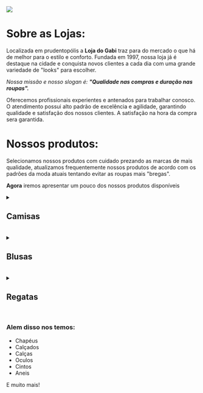 <img src="https://cdn.shopify.com/s/files/1/0657/1166/9480/files/gabi-lojas99.png?v=1659587005&width=250" />

<h1>Sobre as Lojas:</h1>

<p>Localizada em prudentopólis a <strong>Loja do Gabi</strong> traz para do mercado o que há de melhor para o estilo e conforto. Fundada em 1997, nossa loja já é destaque na cidade e conquista novos clientes a cada dia com uma grande variedade de "looks" para escolher.</p>

<p><em>Nossa missão e nosso slogan é: <strong>"Qualidade nas compras e duração nas roupas".</strong></em></p>

<p>Oferecemos profissionais experientes e antenados para trabalhar conosco. O atendimento possui alto padrão de excelência e agilidade, garantindo qualidade e satisfação dos nossos clientes. A satisfação na hora da compra sera garantida.</p>

<h1>Nossos produtos:</h1>

<p>Selecionamos nossos produtos com cuidado prezando as marcas de mais qualidade, atualizamos frequentemente nossos produtos de acordo com os padrões da moda atuais tentando evitar as roupas mais "bregas".</p>
<p><strong>Agora</strong> iremos apresentar um pouco dos nossos produtos disponíveis</p>

<details>
    <summary><strong><h2>Camisas</h2></strong></summary>
        <div style="display: flex; justify-content:space-between;">
            <figure style="text-align:center; flex:0;">
                <img src="https://d3ugyf2ht6aenh.cloudfront.net/stores/974/635/products/camiseta-preta-masculina-521-0ebabb255a5be846e116620511335661-1024-1024.jpg" alt= "Image" width="300px"/>
            </figure>
            <figure style="text-align:center; flex:0;">
                <img src="https://d3ugyf2ht6aenh.cloudfront.net/stores/974/635/products/camiseta-masculina-preta-nightmares1-ff7cab84d8bea8078816360381449142-1024-1024.png" alt= "Confident Data Skills - Kirill Eremenko" alt="Confident Data Skills" width="300px"/>
            </figure>
            <h3>R$ 35,99 Cada</h3>
        </div>
    
</details>&nbsp;
<details>
    <summary><strong><h2>Blusas</h2></strong></summary>  
        <div style="display: flex; justify-content:space-between;">
            <figure style="text-align:center; flex:0;">
                <img src="https://d3ugyf2ht6aenh.cloudfront.net/stores/974/635/products/moletom-branco-feminino-wadokei1-6eb921b24e3fc07a7e16179998399243-1024-1024.png" alt= "Image" width="300px"/>
            </figure>
            <figure style="text-align:center; flex:0;">
                <img src="https://d3ugyf2ht6aenh.cloudfront.net/stores/974/635/products/blusao-feminino-preto-101-c301cdf66a7f13945216432399469680-1024-1024.png" alt= "Confident Data Skills - Kirill Eremenko" alt="Confident Data Skills" width="300px"/>
            </figure>
            <h3>R$ 45,99 Cada</h3>
        </div>

</details>&nbsp;

</details>&nbsp;
<details>
    <summary><strong><h2>Regatas</h2></strong></summary>  
        <div style="display: flex; justify-content:space-between;">
            <figure style="text-align:center; flex:0;">
                <img src="https://d3ugyf2ht6aenh.cloudfront.net/stores/974/635/products/regata-masculina-preta-211-2aff2f0647b7685ed416620512754352-1024-1024.jpg" alt= "Image" width="300px"/>
            </figure>
            <figure style="text-align:center; flex:0;">
                <img src="https://d3ugyf2ht6aenh.cloudfront.net/stores/974/635/products/regata-branca-feminina-2011-69eff74c14405cf06d16609242507949-1024-1024.jpg" alt= "Confident Data Skills - Kirill Eremenko" alt="Confident Data Skills" width="300px"/>
            </figure>
            <h3>R$ 29,99 Cada</h3>
        </div>

</details>&nbsp;

<h3>Alem disso nos temos:</h3>
<ul>
<li>Chapéus</li>
<li>Calçados</li>
<li>Calças</li>
<li>Oculos</li>
<li>Cintos
<li>Aneis
</ul>
<p>E muito mais!</p>










